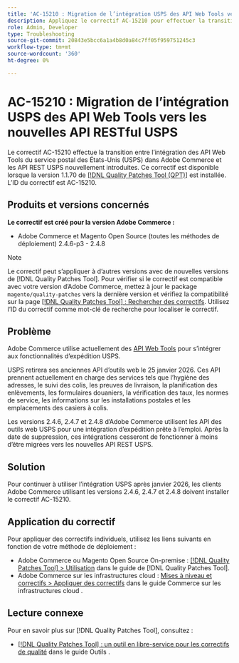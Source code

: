 ```yaml
---
title: 'AC-15210 : Migration de l’intégration USPS des API Web Tools vers les nouvelles API RESTful USPS'
description: Appliquez le correctif AC-15210 pour effectuer la transition de l'intégration des API Web Tools d'USPS dans Adobe Commerce vers les API REST d'USPS nouvellement introduites.
role: Admin, Developer
type: Troubleshooting
source-git-commit: 20843e5bcc6a1a4b8d0a84c7ff05f959751245c3
workflow-type: tm+mt
source-wordcount: '360'
ht-degree: 0%

---
```



# AC-15210 : Migration de l’intégration USPS des API Web Tools vers les nouvelles API RESTful USPS

Le correctif AC-15210 effectue la transition entre l’intégration des API Web Tools du service postal des États-Unis (USPS) dans Adobe Commerce et les API REST USPS nouvellement introduites. Ce correctif est disponible lorsque la version 1.1.70 de [[!DNL Quality Patches Tool (QPT)]](/help/tools/quality-patches-tool/quality-patches-tool-to-self-serve-quality-patches.md) est installée. L’ID du correctif est AC-15210.

## Produits et versions concernés

**Le correctif est créé pour la version Adobe Commerce :**

* Adobe Commerce et Magento Open Source (toutes les méthodes de déploiement) 2.4.6-p3 - 2.4.8

>[!NOTE]
>
>Le correctif peut s’appliquer à d’autres versions avec de nouvelles versions de [!DNL Quality Patches Tool]. Pour vérifier si le correctif est compatible avec votre version d’Adobe Commerce, mettez à jour le package `magento/quality-patches` vers la dernière version et vérifiez la compatibilité sur la page [[!DNL Quality Patches Tool] : Rechercher des correctifs](https://experienceleague.adobe.com/tools/commerce-quality-patches/index.html?lang=fr). Utilisez l’ID du correctif comme mot-clé de recherche pour localiser le correctif.

## Problème

Adobe Commerce utilise actuellement des [API Web Tools](https://www.usps.com/business/web-tools-apis/#developers) pour s’intégrer aux fonctionnalités d’expédition USPS.

USPS retirera ses anciennes API d’outils web le 25 janvier 2026. Ces API prennent actuellement en charge des services tels que l’hygiène des adresses, le suivi des colis, les preuves de livraison, la planification des enlèvements, les formulaires douaniers, la vérification des taux, les normes de service, les informations sur les installations postales et les emplacements des casiers à colis.

Les versions 2.4.6, 2.4.7 et 2.4.8 d’Adobe Commerce utilisent les API des outils web USPS pour une intégration d’expédition prête à l’emploi. Après la date de suppression, ces intégrations cesseront de fonctionner à moins d’être migrées vers les nouvelles API REST USPS.

## Solution

Pour continuer à utiliser l’intégration USPS après janvier 2026, les clients Adobe Commerce utilisant les versions 2.4.6, 2.4.7 et 2.4.8 doivent installer le correctif AC-15210.

## Application du correctif

Pour appliquer des correctifs individuels, utilisez les liens suivants en fonction de votre méthode de déploiement :

* Adobe Commerce ou Magento Open Source On-premise : [[!DNL Quality Patches Tool] > Utilisation](/help/tools/quality-patches-tool/usage.md) dans le guide de [!DNL Quality Patches Tool].
* Adobe Commerce sur les infrastructures cloud : [Mises à niveau et correctifs > Appliquer des correctifs](https://experienceleague.adobe.com/docs/commerce-cloud-service/user-guide/develop/upgrade/apply-patches.html?lang=fr) dans le guide Commerce sur les infrastructures cloud .

## Lecture connexe

Pour en savoir plus sur [!DNL Quality Patches Tool], consultez :

* [[!DNL Quality Patches Tool] : un outil en libre-service pour les correctifs de qualité](/help/tools/quality-patches-tool/quality-patches-tool-to-self-serve-quality-patches.md) dans le guide Outils .
